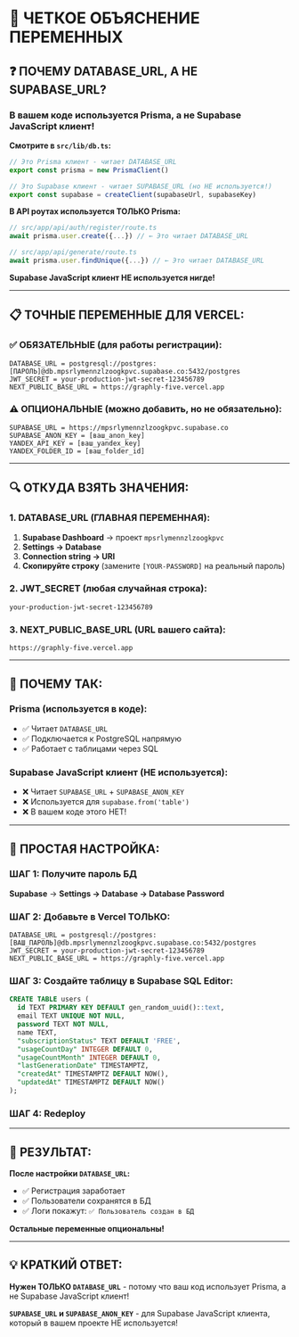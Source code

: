 # 🎯 ЧЕТКОЕ ОБЪЯСНЕНИЕ ПЕРЕМЕННЫХ

## ❓ **ПОЧЕМУ DATABASE_URL, А НЕ SUPABASE_URL?**

### В вашем коде используется **Prisma**, а не Supabase JavaScript клиент!

**Смотрите в `src/lib/db.ts`:**
```typescript
// Это Prisma клиент - читает DATABASE_URL
export const prisma = new PrismaClient()

// Это Supabase клиент - читает SUPABASE_URL (но НЕ используется!)
export const supabase = createClient(supabaseUrl, supabaseKey)
```

**В API роутах используется ТОЛЬКО Prisma:**
```typescript
// src/app/api/auth/register/route.ts
await prisma.user.create({...}) // ← Это читает DATABASE_URL

// src/app/api/generate/route.ts  
await prisma.user.findUnique({...}) // ← Это читает DATABASE_URL
```

**Supabase JavaScript клиент НЕ используется нигде!**

---

## 📋 **ТОЧНЫЕ ПЕРЕМЕННЫЕ ДЛЯ VERCEL:**

### ✅ **ОБЯЗАТЕЛЬНЫЕ (для работы регистрации):**

```env
DATABASE_URL = postgresql://postgres:[ПАРОЛЬ]@db.mpsrlymennzlzoogkpvc.supabase.co:5432/postgres
JWT_SECRET = your-production-jwt-secret-123456789
NEXT_PUBLIC_BASE_URL = https://graphly-five.vercel.app
```

### ⚠️ **ОПЦИОНАЛЬНЫЕ (можно добавить, но не обязательно):**

```env
SUPABASE_URL = https://mpsrlymennzlzoogkpvc.supabase.co
SUPABASE_ANON_KEY = [ваш_anon_key]
YANDEX_API_KEY = [ваш_yandex_key]
YANDEX_FOLDER_ID = [ваш_folder_id]
```

---

## 🔍 **ОТКУДА ВЗЯТЬ ЗНАЧЕНИЯ:**

### 1. **DATABASE_URL** (ГЛАВНАЯ ПЕРЕМЕННАЯ):
1. **Supabase Dashboard** → проект `mpsrlymennzlzoogkpvc`
2. **Settings → Database**
3. **Connection string → URI**
4. **Скопируйте строку** (замените `[YOUR-PASSWORD]` на реальный пароль)

### 2. **JWT_SECRET** (любая случайная строка):
```
your-production-jwt-secret-123456789
```

### 3. **NEXT_PUBLIC_BASE_URL** (URL вашего сайта):
```
https://graphly-five.vercel.app
```

---

## 🎯 **ПОЧЕМУ ТАК:**

### Prisma (используется в коде):
- ✅ Читает `DATABASE_URL`
- ✅ Подключается к PostgreSQL напрямую
- ✅ Работает с таблицами через SQL

### Supabase JavaScript клиент (НЕ используется):
- ❌ Читает `SUPABASE_URL` + `SUPABASE_ANON_KEY`
- ❌ Используется для `supabase.from('table')`
- ❌ В вашем коде этого НЕТ!

---

## 🚀 **ПРОСТАЯ НАСТРОЙКА:**

### ШАГ 1: Получите пароль БД
**Supabase** → **Settings → Database → Database Password**

### ШАГ 2: Добавьте в Vercel ТОЛЬКО:
```env
DATABASE_URL = postgresql://postgres:[ВАШ_ПАРОЛЬ]@db.mpsrlymennzlzoogkpvc.supabase.co:5432/postgres
JWT_SECRET = your-production-jwt-secret-123456789
NEXT_PUBLIC_BASE_URL = https://graphly-five.vercel.app
```

### ШАГ 3: Создайте таблицу в Supabase SQL Editor:
```sql
CREATE TABLE users (
  id TEXT PRIMARY KEY DEFAULT gen_random_uuid()::text,
  email TEXT UNIQUE NOT NULL,
  password TEXT NOT NULL,
  name TEXT,
  "subscriptionStatus" TEXT DEFAULT 'FREE',
  "usageCountDay" INTEGER DEFAULT 0,
  "usageCountMonth" INTEGER DEFAULT 0,
  "lastGenerationDate" TIMESTAMPTZ,
  "createdAt" TIMESTAMPTZ DEFAULT NOW(),
  "updatedAt" TIMESTAMPTZ DEFAULT NOW()
);
```

### ШАГ 4: Redeploy

---

## 🎉 **РЕЗУЛЬТАТ:**

**После настройки `DATABASE_URL`:**
- ✅ Регистрация заработает
- ✅ Пользователи сохранятся в БД
- ✅ Логи покажут: `✅ Пользователь создан в БД`

**Остальные переменные опциональны!**

---

## 💡 **КРАТКИЙ ОТВЕТ:**

**Нужен ТОЛЬКО `DATABASE_URL`** - потому что ваш код использует Prisma, а не Supabase JavaScript клиент!

**`SUPABASE_URL` и `SUPABASE_ANON_KEY`** - для Supabase JavaScript клиента, который в вашем проекте НЕ используется!
